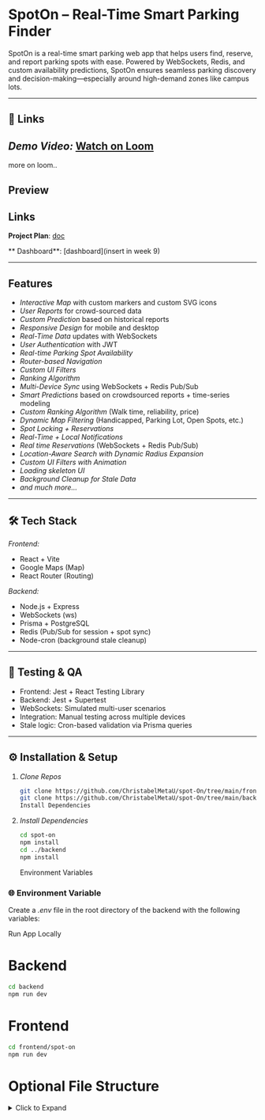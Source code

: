 <!-- @format -->

# SpotOn – Real-Time Smart Parking Finder

SpotOn is a real-time smart parking web app that helps users find, reserve, and report parking spots with ease. Powered by WebSockets, Redis, and custom availability predictions, SpotOn ensures seamless parking discovery and decision-making—especially around high-demand zones like campus lots.

---

## 🔗 Links

## _Demo Video:_ [Watch on Loom](https://www.loom.com/share/bd8eb98b79404860a5f5e36f3399a6ed?sid=a0b16b89-0c41-459f-a31d-7a92c8eb199e)

more on loom..

## Preview

## Links

**Project Plan**: [doc](https://docs.google.com/document/d/1LkKYKh1WW_9y6B1muTMsE6WbKj9iHvFBQfIP3HhKDMA/edit?tab=t.0)

** Dashboard**: [dashboard](insert in week 9)

---

## Features

- _Interactive Map_ with custom markers and custom SVG icons
- _User Reports_ for crowd-sourced data
- _Custom Prediction_ based on historical reports
- _Responsive Design_ for mobile and desktop
- _Real-Time Data_ updates with WebSockets
- _User Authentication_ with JWT
- _Real-time Parking Spot Availability_
- _Router-based Navigation_
- _Custom UI Filters_
- _Ranking Algorithm_
- _Multi-Device Sync_ using WebSockets + Redis Pub/Sub
- _Smart Predictions_ based on crowdsourced reports + time-series modeling
- _Custom Ranking Algorithm_ (Walk time, reliability, price)
- _Dynamic Map Filtering_ (Handicapped, Parking Lot, Open Spots, etc.)
- _Spot Locking + Reservations_
- _Real-Time + Local Notifications_
- _Real time Reservations_ (WebSockets + Redis Pub/Sub)
- _Location-Aware Search with Dynamic Radius Expansion_
- _Custom UI Filters with Animation_
- _Loading skeleton UI_
- _Background Cleanup for Stale Data_
- _and much more..._

---

## 🛠️ Tech Stack

_Frontend:_

- React + Vite
- Google Maps (Map)
- React Router (Routing)

_Backend:_

- Node.js + Express
- WebSockets (ws)
- Prisma + PostgreSQL
- Redis (Pub/Sub for session + spot sync)
- Node-cron (background stale cleanup)

---

## 🧪 Testing & QA

- Frontend: Jest + React Testing Library
- Backend: Jest + Supertest
- WebSockets: Simulated multi-user scenarios
- Integration: Manual testing across multiple devices
- Stale logic: Cron-based validation via Prisma queries

---

## ⚙️ Installation & Setup

1. _Clone Repos_

   ```bash
   git clone https://github.com/ChristabelMetaU/spot-On/tree/main/frontend/spot-on
   git clone https://github.com/ChristabelMetaU/spot-On/tree/main/backend
   Install Dependencies
   ```

2. _Install Dependencies_
   ```bash
   cd spot-on
   npm install
   cd ../backend
   npm install
   ```
   Environment Variables

### 🌐 Environment Variable

Create a _.env_ file in the root directory of the backend with the following variables:

Run App Locally

# Backend

```bash
cd backend
npm run dev

```

# Frontend

```bash
cd frontend/spot-on
npm run dev
```

# Optional File Structure

<details> <summary>Click to Expand</summary>

frontend/spot-on/
├── components/
│ ├── Map.jsx
│ ├── PredictionCard.jsx
│ ├── FilterBar.jsx
│ ├── and more
├── pages/
│ ├── Home.jsx
│ ├── Reserve.jsx
│ ├── and more
├── utils/
│ ├── haversine.js
│ ├── predictionFormatter.js
│ ├── and more
...

backend/
├── routes/
│ ├── predictions.js
│ ├── reports.js
├── utils/
│ ├── staleCleaner.js
│ ├── and more
├── index.js
├── app.js
...

## details

### Author

- Christabel Gosiorah Obi-Nwosu
- Frontend + Backend(Full Stack) Developer | Real-time and Computer Systems | Machine Learning Enthusiast

LinkedIn
[GitHub](https://github.com/Christabel091)
[Portfolio](https://christabel091.github.io/christabel-portfolio/)

# License

This project is licensed under the MIT License.

## Resources

- Google Maps API: https://developers.google.com/maps/documentation/javascript/
- Redis: https://redis.io/
- Node.js: https://nodejs.org/en/
- Express: https://expressjs.com/
- Prisma: https://www.prisma.io/
- React Router: https://reactrouter.com/
- React Testing Library: https://testing-library.com/docs/react-testing-library/
- Jest: https://jestjs.io/
- Supertest: https://www.npmjs.com/package/supertest
- Node-cron: https://www.npmjs.com/package/node-cron
- and more...
